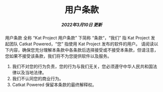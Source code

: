 <h1 align="center">用户条款</h1>
<h5 align="center">2022年3月10日 更新</h5>

用户条款 全称 “Kat Project 用户条款” 下简称 “条款“，“我们” 指 Kat Project 发起团队 Catkat Powered，“您” 指使用 Kat Project 发布的软件的用户。
请阅读以下内容，确保您充分理解本条款中各条款后选择接受或不接受本条款，但请注意，您如果不接受该条款，我们将不为您提供软件以及服务。

1. 我们不对您的行为负责，您的行为与我们无关，您必须遵守中华人民共和国法律以及当地法律。
2. 我们不认同您的商业行为。
3. Catkat Powered 保留本条款的最终解释权。
